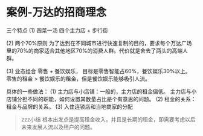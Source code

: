 # 案例-万达的招商理念


三个特点
(1) 四菜一汤
四个主力店 + 步行街

(2) 两个70%原则
为了达到在不同城市进行快速复制的目的，要求每个万达广场里的70%的商家适合其他地区70%的消费人群。代价就是舍去了两头的高端人群。

(3) 业态组合
零售 + 餐饮娱乐， 目标是零售智能占60%，餐饮娱乐30%以上。 零售的租金 > 餐饮娱乐的租金，但是餐饮娱乐能够吸引人流。

具体的一些做法：
(1) 主力店与小店铺：一般的，主力店的租金偏低。 主力店与小店铺分担不同的职能，如何设置其数量占比是个有意思的问题。
(2) 租金的关系：租金与品牌的关系。
(3) 入住连锁店和当地商家的分配




> zzz小结
根本出发点是提高租金收入，并且是长期的租金，即需要考虑以后未来发展人流以及租户的问题。








